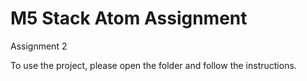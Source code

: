 # M5 Stack Atom Assignment
 Assignment 2


To use the project, please open the folder and follow the instructions.